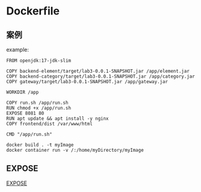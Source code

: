 # Dockerfile

## 案例
example:
```docker
FROM openjdk:17-jdk-slim

COPY backend-element/target/lab3-0.0.1-SNAPSHOT.jar /app/element.jar
COPY backend-category/target/lab3-0.0.1-SNAPSHOT.jar /app/category.jar
COPY gateway/target/lab3-0.0.1-SNAPSHOT.jar /app/gateway.jar

WORKDIR /app

COPY run.sh /app/run.sh
RUN chmod +x /app/run.sh
EXPOSE 8081 80
RUN apt update && apt install -y nginx
COPY frontend/dist /var/www/html

CMD "/app/run.sh"
```

```CMD
docker build . -t myImage
docker container run -v /:/home/myDirectory/myImage
```

## EXPOSE
[EXPOSE](EXPOSE.md)